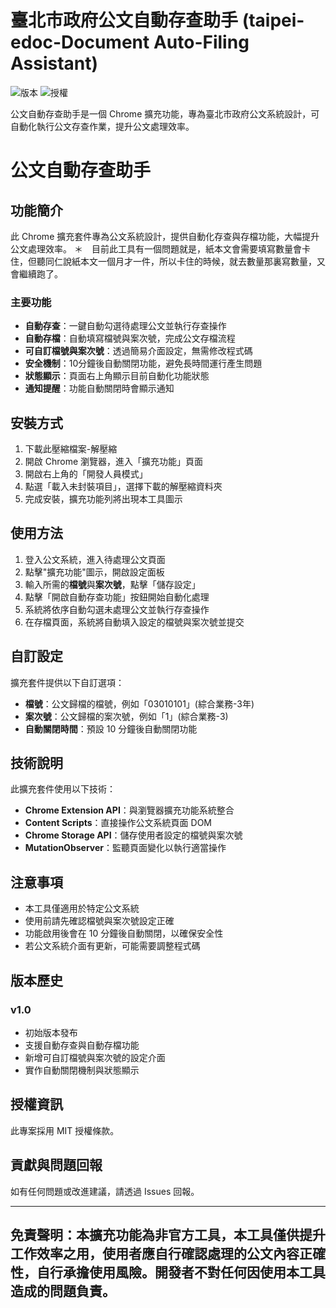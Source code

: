 # 臺北市政府公文自動存查助手 (taipei-edoc-Document Auto-Filing Assistant)

![版本](https://img.shields.io/badge/版本-1.0-blue)
![授權](https://img.shields.io/badge/授權-MIT-green)

公文自動存查助手是一個 Chrome 擴充功能，專為臺北市政府公文系統設計，可自動化執行公文存查作業，提升公文處理效率。
# 公文自動存查助手

## 功能簡介

此 Chrome 擴充套件專為公文系統設計，提供自動化存查與存檔功能，大幅提升公文處理效率。
＊　目前此工具有一個問題就是，紙本文會需要填寫數量會卡住，但聽同仁說紙本文一個月才一件，所以卡住的時候，就去數量那裏寫數量，又會繼續跑了。
### 主要功能

- **自動存查**：一鍵自動勾選待處理公文並執行存查操作
- **自動存檔**：自動填寫檔號與案次號，完成公文存檔流程
- **可自訂檔號與案次號**：透過簡易介面設定，無需修改程式碼
- **安全機制**：10分鐘後自動關閉功能，避免長時間運行產生問題
- **狀態顯示**：頁面右上角顯示目前自動化功能狀態
- **通知提醒**：功能自動關閉時會顯示通知

## 安裝方式

1. 下載此壓縮檔案-解壓縮
2. 開啟 Chrome 瀏覽器，進入「擴充功能」頁面
3. 開啟右上角的「開發人員模式」
4. 點選「載入未封裝項目」，選擇下載的解壓縮資料夾
5. 完成安裝，擴充功能列將出現本工具圖示

## 使用方法

1. 登入公文系統，進入待處理公文頁面
2. 點擊"擴充功能"圖示，開啟設定面板
3. 輸入所需的**檔號**與**案次號**，點擊「儲存設定」
4. 點擊「開啟自動存查功能」按鈕開始自動化處理
5. 系統將依序自動勾選未處理公文並執行存查操作
6. 在存檔頁面，系統將自動填入設定的檔號與案次號並提交

## 自訂設定

擴充套件提供以下自訂選項：

- **檔號**：公文歸檔的檔號，例如「03010101」(綜合業務-3年)
- **案次號**：公文歸檔的案次號，例如「1」(綜合業務-3)
- **自動關閉時間**：預設 10 分鐘後自動關閉功能

## 技術說明

此擴充套件使用以下技術：

- **Chrome Extension API**：與瀏覽器擴充功能系統整合
- **Content Scripts**：直接操作公文系統頁面 DOM
- **Chrome Storage API**：儲存使用者設定的檔號與案次號
- **MutationObserver**：監聽頁面變化以執行適當操作

## 注意事項

- 本工具僅適用於特定公文系統
- 使用前請先確認檔號與案次號設定正確
- 功能啟用後會在 10 分鐘後自動關閉，以確保安全性
- 若公文系統介面有更新，可能需要調整程式碼

## 版本歷史

### v1.0
- 初始版本發布
- 支援自動存查與自動存檔功能
- 新增可自訂檔號與案次號的設定介面
- 實作自動關閉機制與狀態顯示

## 授權資訊

此專案採用 MIT 授權條款。

## 貢獻與問題回報

如有任何問題或改進建議，請透過 Issues 回報。

---

**免責聲明**：本擴充功能為非官方工具，本工具僅供提升工作效率之用，使用者應自行確認處理的公文內容正確性，自行承擔使用風險。開發者不對任何因使用本工具造成的問題負責。
---

